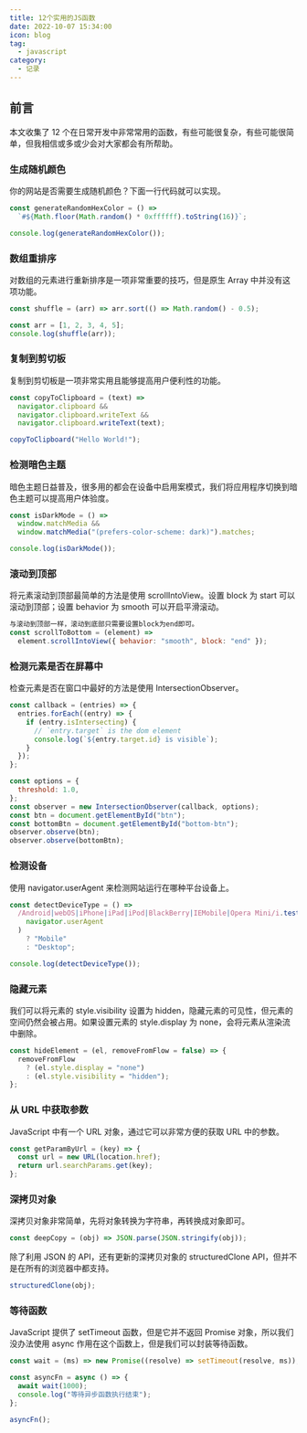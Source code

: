```yaml
---
title: 12个实用的JS函数
date: 2022-10-07 15:34:00
icon: blog
tag:
  - javascript
category:
  - 记录
---
```


## 前言

本文收集了 12 个在日常开发中非常常用的函数，有些可能很复杂，有些可能很简单，但我相信或多或少会对大家都会有所帮助。

### 生成随机颜色

你的网站是否需要生成随机颜色？下面一行代码就可以实现。

```javascript
const generateRandomHexColor = () =>
  `#${Math.floor(Math.random() * 0xffffff).toString(16)}`;

console.log(generateRandomHexColor());
```

### 数组重排序

对数组的元素进行重新排序是一项非常重要的技巧，但是原生 Array 中并没有这项功能。

```javascript
const shuffle = (arr) => arr.sort(() => Math.random() - 0.5);

const arr = [1, 2, 3, 4, 5];
console.log(shuffle(arr));
```

### 复制到剪切板

复制到剪切板是一项非常实用且能够提高用户便利性的功能。

```javascript
const copyToClipboard = (text) =>
  navigator.clipboard &&
  navigator.clipboard.writeText &&
  navigator.clipboard.writeText(text);

copyToClipboard("Hello World!");
```

### 检测暗色主题

暗色主题日益普及，很多用的都会在设备中启用案模式，我们将应用程序切换到暗色主题可以提高用户体验度。

```javascript
const isDarkMode = () =>
  window.matchMedia &&
  window.matchMedia("(prefers-color-scheme: dark)").matches;

console.log(isDarkMode());
```

### 滚动到顶部

将元素滚动到顶部最简单的方法是使用 scrollIntoView。设置 block 为 start 可以滚动到顶部；设置 behavior 为 smooth 可以开启平滑滚动。

```javascript
与滚动到顶部一样，滚动到底部只需要设置block为end即可。
const scrollToBottom = (element) =>
  element.scrollIntoView({ behavior: "smooth", block: "end" });
```

### 检测元素是否在屏幕中

检查元素是否在窗口中最好的方法是使用 IntersectionObserver。

```javascript
const callback = (entries) => {
  entries.forEach((entry) => {
    if (entry.isIntersecting) {
      // `entry.target` is the dom element
      console.log(`${entry.target.id} is visible`);
    }
  });
};

const options = {
  threshold: 1.0,
};
const observer = new IntersectionObserver(callback, options);
const btn = document.getElementById("btn");
const bottomBtn = document.getElementById("bottom-btn");
observer.observe(btn);
observer.observe(bottomBtn);
```

### 检测设备

使用 navigator.userAgent 来检测网站运行在哪种平台设备上。

```javascript
const detectDeviceType = () =>
  /Android|webOS|iPhone|iPad|iPod|BlackBerry|IEMobile|Opera Mini/i.test(
    navigator.userAgent
  )
    ? "Mobile"
    : "Desktop";

console.log(detectDeviceType());
```

### 隐藏元素

我们可以将元素的 style.visibility 设置为 hidden，隐藏元素的可见性，但元素的空间仍然会被占用。如果设置元素的 style.display 为 none，会将元素从渲染流中删除。

```javascript
const hideElement = (el, removeFromFlow = false) => {
  removeFromFlow
    ? (el.style.display = "none")
    : (el.style.visibility = "hidden");
};
```

### 从 URL 中获取参数

JavaScript 中有一个 URL 对象，通过它可以非常方便的获取 URL 中的参数。

```javascript
const getParamByUrl = (key) => {
  const url = new URL(location.href);
  return url.searchParams.get(key);
};
```

### 深拷贝对象

深拷贝对象非常简单，先将对象转换为字符串，再转换成对象即可。

```javascript
const deepCopy = (obj) => JSON.parse(JSON.stringify(obj));
```

除了利用 JSON 的 API，还有更新的深拷贝对象的 structuredClone API，但并不是在所有的浏览器中都支持。

```javascript
structuredClone(obj);
```

### 等待函数

JavaScript 提供了 setTimeout 函数，但是它并不返回 Promise 对象，所以我们没办法使用 async 作用在这个函数上，但是我们可以封装等待函数。

```javascript
const wait = (ms) => new Promise((resolve) => setTimeout(resolve, ms));

const asyncFn = async () => {
  await wait(1000);
  console.log("等待异步函数执行结束");
};

asyncFn();
```
